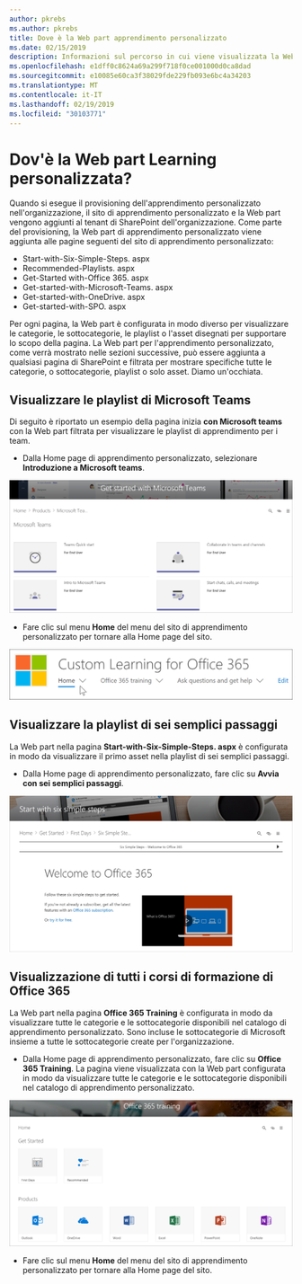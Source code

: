 ```yaml
---
author: pkrebs
ms.author: pkrebs
title: Dove è la Web part apprendimento personalizzato
ms.date: 02/15/2019
description: Informazioni sul percorso in cui viene visualizzata la Web part apprendimento personalizzato nel sito di apprendimento personalizzato
ms.openlocfilehash: e1dff0c8624a69a299f718f0ce001000d0ca8dad
ms.sourcegitcommit: e10085e60ca3f38029fde229fb093e6bc4a34203
ms.translationtype: MT
ms.contentlocale: it-IT
ms.lasthandoff: 02/19/2019
ms.locfileid: "30103771"
---
```

# <a name="wheres-the-custom-learning-web-part"></a>Dov'è la Web part Learning personalizzata?

Quando si esegue il provisioning dell'apprendimento personalizzato nell'organizzazione, il sito di apprendimento personalizzato e la Web part vengono aggiunti al tenant di SharePoint dell'organizzazione. Come parte del provisioning, la Web part di apprendimento personalizzato viene aggiunta alle pagine seguenti del sito di apprendimento personalizzato:

- Start-with-Six-Simple-Steps. aspx 
- Recommended-Playlists. aspx
- Get-Started with-Office 365. aspx
- Get-started-with-Microsoft-Teams. aspx
- Get-started-with-OneDrive. aspx
- Get-started-with-SPO. aspx

Per ogni pagina, la Web part è configurata in modo diverso per visualizzare le categorie, le sottocategorie, le playlist o l'asset disegnati per supportare lo scopo della pagina. La Web part per l'apprendimento personalizzato, come verrà mostrato nelle sezioni successive, può essere aggiunta a qualsiasi pagina di SharePoint e filtrata per mostrare specifiche tutte le categorie, o sottocategorie, playlist o solo asset. Diamo un'occhiata. 

## <a name="view-microsoft-teams-playlists"></a>Visualizzare le playlist di Microsoft Teams

Di seguito è riportato un esempio della pagina inizia **con Microsoft teams** con la Web part filtrata per visualizzare le playlist di apprendimento per i team. 

- Dalla Home page di apprendimento personalizzato, selezionare **Introduzione a Microsoft teams**.

![CG-whereiswp-teams. png](media/cg-whereiswp-teams.png)

- Fare clic sul menu **Home** del menu del sito di apprendimento personalizzato per tornare alla Home page del sito.

![CG-homebtnmenu. png](media/cg-homebtnmenu.png)

## <a name="view-the-six-simple-steps-playlist"></a>Visualizzare la playlist di sei semplici passaggi

La Web part nella pagina **Start-with-Six-Simple-Steps. aspx** è configurata in modo da visualizzare il primo asset nella playlist di sei semplici passaggi. 

- Dalla Home page di apprendimento personalizzato, fare clic su **Avvia con sei semplici passaggi**. 

![CG-whereiswp-Six. png](media/cg-whereiswp-six.png)

## <a name="view-all-office-365-training"></a>Visualizzazione di tutti i corsi di formazione di Office 365

La Web part nella pagina **Office 365 Training** è configurata in modo da visualizzare tutte le categorie e le sottocategorie disponibili nel catalogo di apprendimento personalizzato. Sono incluse le sottocategorie di Microsoft insieme a tutte le sottocategorie create per l'organizzazione.

- Dalla Home page di apprendimento personalizzato, fare clic su **Office 365 Training**. La pagina viene visualizzata con la Web part configurata in modo da visualizzare tutte le categorie e le sottocategorie disponibili nel catalogo di apprendimento personalizzato.

![CG-whereiswp-O365. png](media/cg-whereiswp-o365.png)

- Fare clic sul menu **Home** del menu del sito di apprendimento personalizzato per tornare alla Home page del sito.

